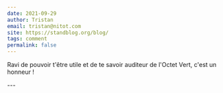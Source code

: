 ```yaml
---
date: 2021-09-29
author: Tristan
email: tristan@nitot.com
site: https://standblog.org/blog/
tags: comment
permalink: false
---
```


<p>Ravi de pouvoir t'être utile et de te savoir auditeur de l'Octet Vert, c'est un honneur !</p>
---